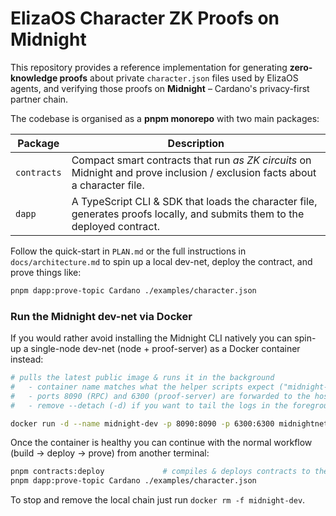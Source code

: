 # ElizaOS Character ZK Proofs on Midnight

This repository provides a reference implementation for generating **zero-knowledge proofs** about private `character.json` files used by ElizaOS agents, and verifying those proofs on **Midnight** – Cardano's privacy-first partner chain.

The codebase is organised as a **pnpm monorepo** with two main packages:

| Package     | Description |
|-------------|-------------|
| `contracts` | Compact smart contracts that run _as ZK circuits_ on Midnight and prove inclusion / exclusion facts about a character file. |
| `dapp`      | A TypeScript CLI & SDK that loads the character file, generates proofs locally, and submits them to the deployed contract. |

Follow the quick-start in `PLAN.md` or the full instructions in `docs/architecture.md` to spin up a local dev-net, deploy the contract, and prove things like:

```bash
pnpm dapp:prove-topic Cardano ./examples/character.json
```

### Run the Midnight dev-net via Docker

If you would rather avoid installing the Midnight CLI natively you can spin-up a single-node dev-net (node + proof-server) as a Docker container instead:

```bash
# pulls the latest public image & runs it in the background
#   ‑ container name matches what the helper scripts expect ("midnight-dev")
#   ‑ ports 8090 (RPC) and 6300 (proof-server) are forwarded to the host
#   ‑ remove --detach (-d) if you want to tail the logs in the foreground

docker run -d --name midnight-dev -p 8090:8090 -p 6300:6300 midnightnetwork/devnet:latest
```

Once the container is healthy you can continue with the normal workflow (build → deploy → prove) from another terminal:

```bash
pnpm contracts:deploy             # compiles & deploys contracts to the containerised chain
pnpm dapp:prove-topic Cardano ./examples/character.json
```

To stop and remove the local chain just run `docker rm -f midnight-dev`.